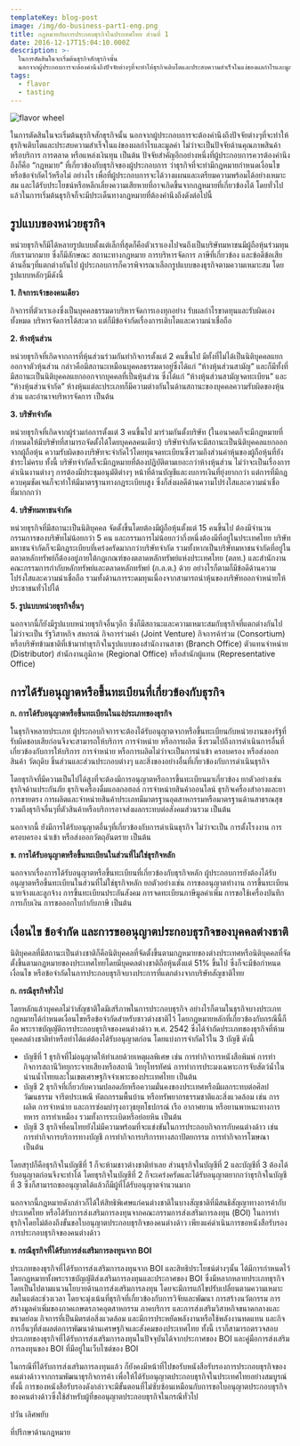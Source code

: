 ```yaml
---
templateKey: blog-post
image: /img/do-business-part1-eng.png
title: กฎหมายกับการประกอบธุรกิจในประเทศไทย ส่วนที่ 1
date: 2016-12-17T15:04:10.000Z
description: >-
  ในการตัดสินในจะเริ่มต้นธุรกิจสักธุรกิจนั้น
  นอกจากผู้ประกอบการจะต้องคำนึงถึงปัจจัยต่างๆที่จะทำให้ธุรกิจเติบโตและประสบความสำเร็จในแง่ของผลกำไรและมูลค่า 
tags:
  - flavor
  - tasting
---
```

![flavor wheel](/img/do-business-part1-eng.png)

ในการตัดสินในจะเริ่มต้นธุรกิจสักธุรกิจนั้น นอกจากผู้ประกอบการจะต้องคำนึงถึงปัจจัยต่างๆที่จะทำให้ธุรกิจเติบโตและประสบความสำเร็จในแง่ของผลกำไรและมูลค่า ไม่ว่าจะเป็นปัจจัยด้านคุณภาพสินค้าหรือบริการ การตลาด หรือแหล่งเงินทุน เป็นต้น ปัจจัยสำคัญอีกอย่างหนึ่งที่ผู้ประกอบการควรต้องคำนึงถึงก็คือ “กฎหมาย” ที่เกี่ยวข้องกับธุรกิจของผู้ประกอบการ ว่าธุรกิจที่จะทำมีกฎหมายกำหนดเงื่อนไขหรือข้อจำกัดไว้หรือไม่ อย่างไร เพื่อที่ผู้ประกอบการจะได้วางแผนและเตรียมความพร้อมได้อย่างเหมาะสม และได้รับประโยชน์หรือหลีกเลี่ยงความเสียหายที่อาจเกิดขึ้นจากกฎหมายที่เกี่ยวข้องได้ โดยทั่วไปแล้วในการเริ่มต้นธุรกิจก็จะมีประเด็นทางกฎหมายที่ต้องคำนึงถึงดังต่อไปนี้

## รูปแบบของหน่วยธุรกิจ

หน่วยธุรกิจก็มีได้หลายรูปแบบตั้งแต่เล็กที่สุดก็คือตัวเราเองไปจนถึงเป็นบริษัทมหาชนมีผู้ถือหุ้นร่วมทุนกับเรามากมาย ซึ่งก็มีลักษณะ สถานะทางกฎหมาย การบริหารจัดการ ภาษีที่เกี่ยวข้อง และข้อดีข้อเสียด้านอื่นๆที่แตกต่างกันไป ผู้ประกอบการก็ควรพิจารณาเลือกรูปแบบของธุรกิจตามความเหมาะสม โดยรูปแบบหลักๆมีดังนี้

**1. กิจการเจ้าของคนเดียว**

กิจการที่ตัวเราเองซึ่งเป็นบุคคลธรรมดาบริหารจัดการเองทุกอย่าง รับผลกำไรขาดทุนและรับผิดเองทั้งหมด บริหารจัดการได้สะดวก แต่ก็มีข้อจำกัดเรื่องการเติบโตและความน่าเชื่อถือ

**2. ห้างหุ้นส่วน**

หน่วยธุรกิจที่เกิดจากการที่หุ้นส่วนร่วมกันทำกิจการตั้งแต่ 2 คนขึ้นไป มีทั้งที่ไม่ได้เป็นนิติบุคคลแยกออกจาตัวหุ้นส่วน กล่าวคือมีสถานะเหมือนบุคคลธรรมดาอยู่ซึ่งได้แก่ “ห้างหุ้นส่วนสามัญ”  และก็มีทั้งที่มีสถานะเป็นนิติบุคคลแยกออกจากบุคคลที่เป็นหุ้นส่วน ซึ่งได้แก่ “ห้างหุ้นส่วนสามัญจดทะเบียน” และ “ห้างหุ้นส่วนจำกัด” ห้างหุ้นแต่ละประเภทก็มีความต่างกันในด้านสถานะของบุคคลความรับผิดของหุ้นส่วน และอำนาจบริหารจัดการ เป็นต้น

**3. บริษัทจำกัด**

หน่วยธุรกิจที่เกิดจากผู้ร่วมก่อการตั้งแต่ 3 คนขึ้นไป มาร่วมกันตั้งบริษัท (ในอนาคตก็จะมีกฎหมายที่กำหนดให้มีบริษัทที่สามารถจัดตั้งได้โดยบุคคลคนเดียว) บริษัทจำกัดจะมีสถานะเป็นนิติบุคคลแยกออกจากผู้ถือหุ้น ความรับผิดของบริษัทจะจำกัดไว้โดยทุนจดทะเบียนซึ่งรวมถึงส่วนค่าหุ้นของผู้ถือหุ้นที่ยังชำระไม่ครบ ทั้งนี้ บริษัทจำกัดก็จะมีกฎหมายที่ต้องปฏิบัติตามเยอะกว่าห้างหุ้นส่วน ไม่ว่าจะเป็นเรื่องการดำเนินงานต่างๆ การต้องมีประชุมอนุมัติต่างๆ หน้าที่ด้านบัญชีและงบการเงินที่ยุ่งยากกว่า แต่การที่มีกฎควบคุมชัดเจนก็จะทำให้มีมาตรฐานทางกฎระเบียบสูง ซึ่งก็ส่งผลดีด้านความโปร่งใสและความน่าเชื่อที่มากกกว่า

**4. บริษัทมหาชนจำกัด**

หน่วยธุรกิจที่มีสถานะเป็นนิติบุคคล จัดตั้งขึ้นโดยต้องมีผู้ถือหุ้นตั้งแต่ 15 คนขึ้นไป ต้องมีจำนวนกรรมการของบริษัทไม่น้อยกว่า 5 คน และกรรมการไม่น้อยกว่ากึ่งหนึ่งต้องมีที่อยู่ในประเทศไทย บริษัทมหาชนจำกัดก็จะมีกฎระเบียบที่เคร่งครัดมากกว่าบริษัทจำกัด รวมทั้งหากเป็นบริษัทมหาชนจำกัดที่อยู่ในตลาดหลักทรัพย์ก็ต้องอยู่ภายใต้กฎเกณฑ์ของตลาดหลักทรัพย์แห่งประเทศไทย (ตลท.) และสำนักงานคณะกรรมการกำกับหลักทรัพย์และตลาดหลักทรัพย์ (ก.ล.ต.) ด้วย อย่างไรก็ตามก็มีข้อดีด้านความโปร่งใสและความน่าเชื่อถือ รวมทั้งด้านการระดมทุนเนื่องจากสามารถนำหุ้นของบริษัทออกจำหน่ายให้ประชาชนทั่วไปได้

**5. รูปแบบหน่วยธุรกิจอื่นๆ**

นอกจากนี้ก็ยังมีรูปแบบหน่วยธุรกิจอื่นๆอีก ซึ่งก็มีสถานะและความเหมาะสมกับธุรกิจที่แตกต่างกันไป ไม่ว่าจะเป็น รัฐวิสาหกิจ สหกรณ์ กิจการร่วมค้า (Joint Venture) กิจการค้าร่วม (Consortium) หรือบริษัทข้ามชาติที่เข้ามาทำธุรกิจในรูปแบบของสำนักงานสาขา (Branch Office) ตัวแทนจำหน่าย (Distributor) สำนักงานภูมิภาค (Regional Office) หรือสำนักผู้แทน (Representative Office)

## การได้รับอนุญาตหรือขึ้นทะเบียนที่เกี่ยวข้องกับธุรกิจ

**ก. การได้รับอนุญาตหรือขึ้นทะเบียนในแง่ประเภทของธุรกิจ**  

ในธุรกิจหลายประเภท ผู้ประกอบกิจการจะต้องได้รับอนุญาตจากหรือขึ้นทะเบียนกับหน่วยงานของรัฐที่รับผิดชอบเสียก่อนจึงจะสามารถให้บริการ การจำหน่าย หรือการผลิต ซึ่งรวมไปถึงการดำเนินการอื่นที่เกี่ยวข้องกับการให้บริการ การจำหน่าย หรือการผลิตไม่ว่าจะเป็นการนำเข้า ครอบครอง หรือส่งออกสินค้า วัตถุดิบ ชิ้นส่วนและส่วนประกอบต่างๆ และสิ่งของอย่างอื่นที่เกี่ยวข้องกับการดำเนินธุรกิจ

โดยธุรกิจที่มีความเป็นไปได้สูงที่จะต้องมีการอนุญาตหรือการขึ้นทะเบียนมาเกี่ยวข้อง ยกตัวอย่างเช่น ธุรกิจด้านประกันภัย ธุรกิจเครื่องดื่มแอลกอฮอล์ การจำหน่ายสินค้าออนไลน์ ธุรกิจเครื่องสำอางและยา การขายตรง การผลิตและจำหน่ายสินค้าประเภทมีมาตรฐานอุตสาหกรรมหรือมาตรฐานด้านสาธรณสุข รวมถึงธุรกิจอื่นๆที่ตัวสินค้าหรือบริการอาจส่งผลกระทบต่อสังคมส่วนรวม เป็นต้น

นอกจากนี้ ยังมีการได้รับอนุญาตอื่นๆที่เกี่ยวข้องกับการดำเนินธุรกิจ ไม่ว่าจะเป็น การตั้งโรงงาน การครอบครอง นำเข้า หรือส่งออกวัตถุอันตราย เป็นต้น

**ข. การได้รับอนุญาตหรือขึ้นทะเบียนในส่วนที่ไม่ใช่ธุรกิจหลัก**

นอกจากเรื่องการได้รับอนุญาตหรือขึ้นทะเบียนที่เกี่ยวข้องกับธุรกิจหลัก ผู้ประกอบการยังต้องได้รับอนุญาตหรือขึ้นทะเบียนในส่วนที่ไม่ใช่ธุรกิจหลัก ยกตัวอย่างเช่น การขออนุญาตทำงาน การขึ้นทะเบียนนายจ้างและลูกจ้าง การขึ้นทะเบียนประกันสังคม การจดทะเบียนภาษีมูลค่าเพิ่ม การขอใช้เครื่องบันทึกการเก็บเงิน การขอออกใบกำกับภาษี เป็นต้น

## เงื่อนไข ข้อจำกัด และการขออนุญาตประกอบธุรกิจของบุคคลต่างชาติ 

นิติบุคคลที่มีสถานะเป็นต่างชาติก็คือนิติบุคคลที่จัดตั้งขึ้นตามกฎหมายของต่างประเทศหรือนิติบุคคลที่จัดตั้งขึ้นตามกฎหมายของประเทศไทยโดยมีบุคคลต่างชาติถือหุ้นตั้งแต่ 51% ขึ้นไป ซึ่งก็จะมีข้อกำหนด เงื่อนไข หรือข้อจำกัดในการประกอบธุรกิจบางประการที่แตกต่างจากบริษัทสัญชาติไทย

**ก. กรณีธุรกิจทั่วไป**

โดยหลักแล้วบุคคลไม่ว่าสัญชาติใดมีเสรีภาพในการประกอบธุรกิจ อย่างไรก็ตามในธุรกิจบางประเภทกฎหมายได้กำหนดเงื่อนไขหรือข้อจำกัดสำหรับชาวต่างชาติไว้ โดยกฎหมายหลักที่เกี่ยวข้องกับกรณีนี้ก็คือ พระราชบัญญัติการประกอบธุรกิจของคนต่างด้าว พ.ศ. 2542 ซึ่งได้จำกัดประเภทของธุรกิจที่ห้ามบุคคลต่างชาติทำหรือทำได้แต่ต้องได้รับอนุญาตก่อน โดยแบ่งการจำกัดไว้ใน 3 บัญชี ดังนี้

* บัญชีที่ 1 ธุรกิจที่ไม่อนุญาตให้ทำเลยด้วยเหตุผลพิเศษ เช่น การทํากิจการหนังสือพิมพ์ การทํากิจการสถานีวิทยุกระจายเสียงหรือสถานี วิทยุโทรทัศน์ การทําการประมงเฉพาะการจับสัตว์น้ำในน่านน้ำไทยและในเขตเศรษฐกิจจําเพาะของประเทศไทย เป็นต้น
* บัญชี 2 ธุรกิจที่เกี่ยวกับความปลอดภัยหรือความมั่นคงของประเทศหรือมีผลกระทบต่อศิลปวัฒนธรรม จารีตประเพณี หัตถกรรมพื้นบ้าน หรือทรัพยากรธรรมชาติและสิ่งแวดล้อม เช่น การผลิต การจำหน่าย และการซ่อมบำรุงอาวุธยุทโธปกรณ์ เรือ อากาศยาน หรือยานพาหนะทางการทหาร การทำเหมือง รวมทั้งการระเบิดหรือย่อยหิน เป็นต้น
* บัญชี 3 ธุรกิจที่คนไทยยังไม่มีความพร้อมที่จะแข่งขันในการประกอบกิจการกับคนต่างด้าว เช่น การทำกิจการบริการทางบัญชี การทำกิจการบริการทางสถาปัตยกรรม การทำกิจการโฆษณา เป็นต้น

โดยสรุปก็คือธุรกิจในบัญชีที่ 1 ก็จะห้ามชาวต่างชาติทำเลย ส่วนธุรกิจในบัญชีที่ 2 และบัญชีที่ 3 ต้องได้รับอนุญาตก่อนจึงจะทำได้ โดยธุรกิจในบัญชีที่ 2 ก็จะเคร่งครัดและได้รับอนุญาตยากกว่าธุรกิจในบัญชีที่ 3 ซึ่งก็สามารถขออนุญาตได้แล้วก็มีผู้ที่ได้รับอนุญาตจำนวนมาก

นอกจากนี้กฎหมายดังกล่าวก็ได้ให้สิทธิพิเศษแก่คนต่างชาติในบางสัญชาติที่มีสนธิสัญญาทางการค้ากับประเทศไทย หรือได้รับการส่งเสริมการลงทุนจากคณะกรรมการส่งเสริมการลงทุน (BOI) ในการทำธุรกิจโดยไม่ต้องถึงขั้นขอใบอนุญาตประกอบธุรกิจของคนต่างด้าว เพียงแค่ดำเนินการขอหนังสือรับรองการประกอบธุรกิจของคนต่างด้าว

**ข. กรณีธุรกิจที่ได้รับการส่งเสริมการลงทุนจาก BOI**

ประเภทของธุรกิจที่ได้รับการส่งเสริมการลงทุนจาก BOI และสิทธิประโยชน์ต่างๆนั้น ได้มีการกำหนดไว้โดยกฎหมายทั้งพระราชบัญญัติส่งเสริมการลงทุนและประกาศของ BOI ซึ่งมีหลากหลายประเภทธุรกิจโดยเป็นไปตามแนวนโยบายด้านการส่งเสริมการลงทุน โดยจะมีการแก้ไขปรับเปลี่ยนตามความเหมาะสมในแต่ละช่วงเวลา โดยจะมุ่งเน้นที่ธุรกิจที่เกี่ยวข้องกับการวิจัยและพัฒนา การสร้างนวัตกรรม การสร้างมูลค่าเพิ่มของภาคเกษตรภาคอุตสาหกรรม ภาคบริการ และการส่งเสริมวิสาหกิจขนาดกลางและขนาดย่อม กิจการที่เป็นมิตรต่อสิ่งแวดล้อม และมีการประหยัดพลังงานหรือใช้พลังงานทดแทน และกิจการอื่นๆที่ส่งผลต่อการพัฒนาด้านเศรษฐกิจและสังคมของประเทศไทย ทั้งนี้ เราก็สามารถตรวจสอบประเภทของธุรกิจที่ได้รับการส่งเสริมการลงทุนในปัจจุบันได้จากประกาศของ BOI และคู่มือการส่งเสริมการลงทุนของ BOI ที่มีอยู่ในเว็บไซต์ของ BOI

ในกรณีที่ได้รับการส่งเสริมการลงทุนแล้ว ก็ยังคงมีหน้าที่ไปขอรับหนังสือรับรองการประกอบธุรกิจของคนต่างด้าวจากกรมพัฒนาธุรกิจการค้า เพื่อให้ได้รับอนุญาตประกอบธุรกิจในประเทศไทยอย่างสมบูรณ์ ทั้งนี้ การของหนังสือรับรองดังกล่าวจะมีขั้นตอนที่ไม่ซับซ้อนเหมือนกับการขอใบอนุญาตประกอบธุรกิจของคนต่างด้าวซึ่งใช้สำหรับผู้ที่ขออนุญาตประกอบธุรกิจในกรณีทั่วไป

ปวัน เลิศพยับ

ที่ปรึกษาด้านกฎหมาย
